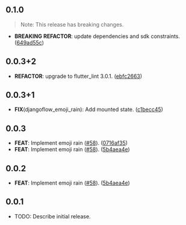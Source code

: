 ## 0.1.0

> Note: This release has breaking changes.

 - **BREAKING** **REFACTOR**: update dependencies and sdk constraints. ([649ad55c](https://github.com/djangoflow/flutter-djangoflow/commit/649ad55c4fdfe4907bd67ec43dee6cfda55d8b90))

## 0.0.3+2

 - **REFACTOR**: upgrade to flutter_lint 3.0.1. ([ebfc2663](https://github.com/djangoflow/flutter-djangoflow/commit/ebfc266338959dece73dd2b2198277ef0d225bb2))

## 0.0.3+1

 - **FIX**(djangoflow_emoji_rain): Add mounted state. ([c1becc45](https://github.com/djangoflow/flutter-djangoflow/commit/c1becc45cda069c041227eb98cc7baad474c5fff))

## 0.0.3

 - **FEAT**: Implement emoji rain ([#58](https://github.com/djangoflow/flutter-djangoflow/issues/58)). ([0716af35](https://github.com/djangoflow/flutter-djangoflow/commit/0716af35278400c8fb397943efec21070df97cdc))
 - **FEAT**: Implement emoji rain ([#58](https://github.com/djangoflow/flutter-djangoflow/issues/58)). ([5b4aea4e](https://github.com/djangoflow/flutter-djangoflow/commit/5b4aea4e406bf94f41a2e9fbb9cb0b479109f9c9))

## 0.0.2

 - **FEAT**: Implement emoji rain ([#58](https://github.com/djangoflow/flutter-djangoflow/issues/58)). ([5b4aea4e](https://github.com/djangoflow/flutter-djangoflow/commit/5b4aea4e406bf94f41a2e9fbb9cb0b479109f9c9))

## 0.0.1

* TODO: Describe initial release.
